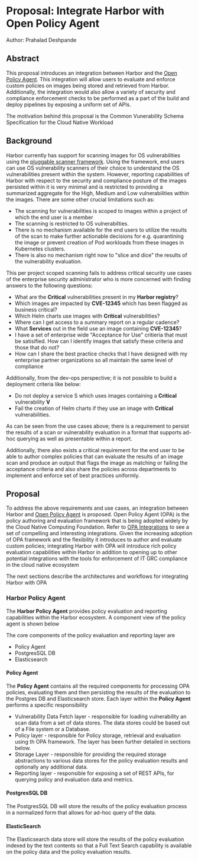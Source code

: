 # Proposal: Integrate Harbor with Open Policy Agent

Author: Prahalad Deshpande

## Abstract
This proposal introduces an integration between Harbor and the [Open Policy Agent](https://www.openpolicyagent.org/). This integration will allow users to evaluate and enforce custom policies on images being stored and retrieved from Harbor. Additionally, the integration would also allow a variety of security and compliance enforcement checks to be performed as a part of the build and deploy pipelines by exposing a uniform set of APIs.

The motivation behind this proposal is the Common Vunerability Schema Specification for the Cloud Native Workload

## Background
Harbor currently has support for scanning images for OS vulnerabilities using the [pluggable scanner framework](https://github.com/goharbor/pluggable-scanner-spec). Using the framework, end users can use OS vulnerability scanners of their choice to understand the OS vulnerabilities present within the system. However, reporting capabilities of Harbor with respect to the security and compliance posture of the images persisted within it is very minimal and is restricted to providing a summarized aggregate for the High, Medium and Low vulnerabilities within the images. There are some other crucial limitations such as:
* The scanning for vulnerabilities is scoped to images within a project of which the end user is a member
* The scanning is restricted to OS vulnerabilties.
* There is no mechanism available for the end users to utilize the results of the scan to make further actionable decisions  for e.g. quarantining the image or prevent creation of Pod workloads from these images in Kubernetes clusters.
* There is also no mechanism right now to "slice and dice" the results of the vulnerability evaluation.

This per project scoped scanning fails to address critical security use cases of the enterprise security administrator who is more concerned with finding answers to the following questions:
* What are the **Critical** vulnerabilities present in my **Harbor registry**?
* Which images are impacted by **CVE-12345** which has been flagged as business critical?
* Which Helm charts use images with **Critical** vulnerabilities?
* Where can I get access to a summary report on a regular cadence?
* What **Services** out in the field use an image containing **CVE-12345**?
* I have a set of enterprise wide "Acceptance for Use" critieria that must be satisified. How can I identify images that satisfy these criteria and those that do not?
* How can I share the best practice checks that I have designed with my enterprise partner organizations so all maintain the same level of compliance

Additionally, from the dev-ops perspective; it is not possible to build a deployment criteria like below:
* Do not deploy a service S which uses images containing a **Critical** vulnerability **V**
* Fail the creation of Helm charts if they use an image with **Critical** vulnerabilities.
  
As can be seen from the use cases above; there is a requirement to persist the results of a scan or vulnerability evaluation in a format that supports ad-hoc querying as well as presentable within a report.

Additionally, there also exists a critical requirement for the end user to be able to author complex policies that can evaluate the results of an image scan and produce an output that flags the image as matching or failing the acceptance criteria and also share the policies across departments to implement and enforce set of best practices uniformly.

## Proposal
To address the above requirements and use cases, an integration between Harbor and [Open Policy Agent](https://www.openpolicyagent.org/) is proposed.
Open Policy Agent (OPA) is the policy authoring and evaluation framework that is being adopted widely by the Cloud Native Computing Foundation. Refer to [OPA Integrations](https://www.openpolicyagent.org/docs/latest/ecosystem/) to see a set of compelling and interesting integrations.
Given the increasing adoption of OPA framework and the flexibility it introduces to author and evaluate custom policies; integrating Harbor with OPA will introduce rich policy evaluation capabilities within Harbor in addition to opening up to other potential integrations with the tools for enforcement of IT GRC compliance in the cloud native ecosystem

The next sections describe the architectures and workflows for integrating Harbor with OPA

### Harbor Policy Agent 

The **Harbor Policy Agent** provides policy evaluation and reporting capabilities within the Harbor ecosystem. A component view of the policy agent is shown below


The core components of the policy evaluation and reporting layer are
* Policy Agent 
* PostgresSQL DB
* Elasticsearch

#### Policy Agent
The **Policy Agent** contains all the required components for processing OPA policies, evaluating them and then persisting the results of the evaluation to the Postgres DB and Elasticsearch store. Each layer within the **Policy Agent** performs a specific responsibility
* Vulnerability Data Fetch layer - responsible for loading vulnerability an scan data from a set of data stores. The data stores could be based out of a File system or a Database.
* Policy layer - responsible for Policy storage, retrieval and evaluation using th OPA framework. The layer has been further detailed in sections below.
* Storage Layer - responsible for providing the required storage abstractions to various data stores for the policy evaluation results and optionally any additional data.
* Reporting layer - responsible for exposing a set of REST APIs,  for querying policy and evaluation data and metrics.

#### PostgresSQL DB
The PostgresSQL DB will store the results of the policy evaluation process in a normalized form that allows for ad-hoc query of the data.

#### ElasticSearch
The Elasticsearch data store will store the results of the policy evaluation indexed by the text contents so that a Full Text Search capability is available on the policy data and the policy evaluation results.




